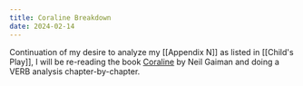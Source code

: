 ```yaml
---
title: Coraline Breakdown
date: 2024-02-14
---
```

Continuation of my desire to analyze my [[Appendix N]] as listed in [[Child's Play]], I will be re-reading the book [Coraline](https://www.harpercollins.com/products/coraline-neil-gaiman) by Neil Gaiman and doing a VERB analysis chapter-by-chapter.